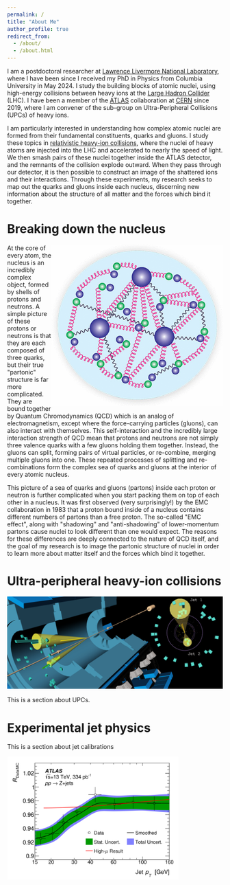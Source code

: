 ```yaml
---
permalink: /
title: "About Me"
author_profile: true
redirect_from: 
  - /about/
  - /about.html
---
```


I am a postdoctoral researcher at [Lawrence Livermore National Laboratory](http://llnl.gov), 
where I have been since I received my PhD in Physics from Columbia University in May 2024. 
I study the building blocks of atomic nuclei, using high-energy collisions between heavy ions 
at the [Large Hadron Collider](https://home.cern/science/accelerators/large-hadron-collider) (LHC). 
I have been a member of the [ATLAS](http://atlas.cern/) collaboration at [CERN](http://cern.ch) 
since 2019, where I am convener of the sub-group on Ultra-Peripheral Collisions (UPCs) of heavy ions.

I am particularly interested in understanding how complex atomic nuclei are formed from their 
fundamental constituents, quarks and gluons. I study these topics in [relativistic heavy-ion 
collisions](http://home.cern/science/physics/heavy-ions-and-quark-gluon-plasma), where 
the nuclei of heavy atoms are injected into the LHC and accelerated to nearly the speed of light. 
We then smash pairs of these nuclei together inside the ATLAS detector, and the remnants of the collision 
explode outward. When they pass through our detector, it is then possible to construct an image of the 
shattered ions and their interactions. Through these experiments, my research seeks to map out the 
quarks and gluons inside each nucleus, discerning new information about the structure of all 
matter and the forces which bind it together. 

Breaking down the nucleus
======
<img align="right" src='/images/proton_quark_gluon.webp' width="400px">
At the core of every atom, the nucleus is an incredibly complex object, formed by shells of protons 
and neutrons. A simple picture of these protons or neutrons is that they are each composed of three 
quarks, but their true "partonic" structure is far more complicated. They are bound together by Quantum 
Chromodynamics (QCD) which is an analog of electromagnetism, except where the force-carrying particles (gluons), 
can also interact with themselves. This self-interaction and the incredibly large interaction strength of 
QCD mean that protons and neutrons are not simply three valence quarks with a few gluons holding them 
together. Instead, the gluons can split, forming pairs of virtual particles, or re-combine, merging 
multiple gluons into one. These repeated processes of splitting and re-combinations form the complex 
sea of quarks and gluons at the interior of every atomic nucleus. 

This picture of a sea of quarks and gluons (partons) inside each proton or neutron is further complicated when you 
start packing them on top of each other in a nucleus. It was first observed (very surprisingly!) by the EMC 
collaboration in 1983 that a proton bound inside of a nucleus contains different numbers of partons than 
a free proton. The so-called "EMC effect", along with "shadowing" and "anti-shadowing" of lower-momentum 
partons cause nuclei to look different than one would expect. The reasons for these differences are deeply connected 
to the nature of QCD itself, and the goal of my research is to image the partonic structure of nuclei in order 
to learn more about matter itself and the forces which bind it together.

Ultra-peripheral heavy-ion collisions
======
<img src='/images/ATLAS_VP1_HI_UCC_dijet_lb471_run488915_evt467566630_2024-11-06T13-22-40-banner_0.png'>

This is a section about UPCs.

Experimental jet physics
======
This is a section about jet calibrations

<img src='/images/fig_25.png' width="400px">

